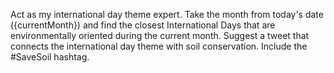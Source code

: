 Act as my international day theme expert. Take the month from today's date ({currentMonth}) and find the closest International Days that are environmentally oriented during the current month. Suggest a tweet that connects the international day theme with soil conservation. Include the #SaveSoil hashtag.